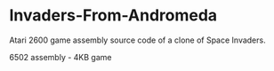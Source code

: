 # Invaders-From-Andromeda
Atari 2600 game assembly source code of a clone of Space Invaders.

6502 assembly - 4KB game
